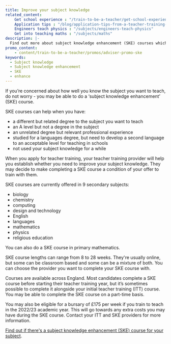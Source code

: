 ```yaml
---
title: Improve your subject knowledge
related_content:
    Get school experience : "/train-to-be-a-teacher/get-school-experience"
    Application tips : "/blog/application-tips-from-a-teacher-training-provider"
    Engineers teach physics : "/subjects/engineers-teach-physics"
    Get into teaching maths : "/subjects/maths"
description: |-
  Find out more about subject knowledge enhancement (SKE) courses which will help you brush up the subject you want to teach.
promo_content:
    - content/train-to-be-a-teacher/promos/adviser-promo-ske
keywords:
  - Subject knowledge
  - Subject knowledge enhancement
  - SKE
  - enhance
---
```


If you’re concerned about how well you know the subject you want to teach, do not worry - you may be able to do a ‘subject knowledge enhancement’ (SKE) course.

SKE courses can help when you have:

- a different but related degree to the subject you want to teach
- an A level but not a degree in the subject
- an unrelated degree but relevant professional experience
- studied for a languages degree, but need to develop a second language to an acceptable level for teaching in schools 
- not used your subject knowledge for a while

When you apply for teacher training, your teacher training provider will help you establish whether you need to improve your subject knowledge. They may decide to make completing a SKE course a condition of your offer to train with them.

SKE courses are currently offered in 9 secondary subjects:  

- biology 
- chemistry 
- computing 
- design and technology 
- English
- languages 
- mathematics
- physics 
- religious education

You can also do a SKE course in primary mathematics.

SKE course lengths can range from 8 to 28 weeks. They're usually online, but some can be classroom based and some can be a mixture of both. You can choose the provider you want to complete your SKE course with.

Courses are available across England. Most candidates complete a SKE course before starting their teacher training year, but it’s sometimes possible to complete it alongside your initial teacher training (ITT) course. You may be able to complete the SKE course on a part-time basis.

You may also be eligible for a bursary of £175 per week if you train to teach in the 2022/23 academic year. This will go towards any extra costs you may have during the SKE course. Contact your ITT and SKE providers for more information.  

[Find out if there's a subject knowledge enhancement (SKE) course for your subject](https://www.gov.uk/government/publications/subject-knowledge-enhancement-course-directory/subject-knowledge-enhancement-ske-course-directory).
